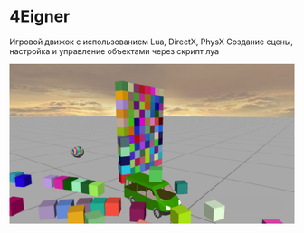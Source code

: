 # 4Eigner
Игровой движок с использованием Lua, DirectX, PhysX
Создание сцены, настройка и управление объектами через скрипт луа

![Иллюстрация к проекту](https://github.com/AndreyDeg/4Eigner/blob/master/Pictures/Sample.png)
